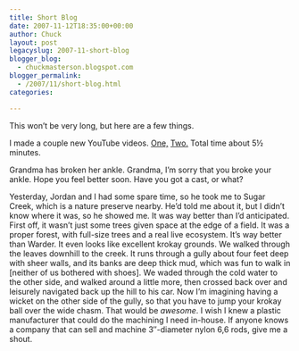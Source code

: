 ```yaml
---
title: Short Blog
date: 2007-11-12T18:35:00+00:00
author: Chuck
layout: post
legacyslug: 2007-11-short-blog
blogger_blog:
  - chuckmasterson.blogspot.com
blogger_permalink:
  - /2007/11/short-blog.html
categories:

---
```

This won’t be very long, but here are a few things.  

I made a couple new YouTube videos.
[One,](http://www.youtube.com/watch?v=VhA2Uur5TTQ)
[Two.](http://www.youtube.com/watch?v=nYFI-m-Xe3U) Total time about 5½ minutes.  

Grandma has broken her ankle. Grandma, I’m sorry that you broke your ankle.
Hope you feel better soon. Have you got a cast, or what?  

Yesterday, Jordan and I had some spare time, so he took me to Sugar Creek,
which is a nature preserve nearby. He’d told me about it, but I didn’t know
where it was, so he showed me. It was way better than I’d anticipated. First
off, it wasn’t just some trees given space at the edge of a field. It was a
proper forest, with full-size trees and a real live ecosystem. It’s way better
than Warder. It even looks like excellent krokay grounds. We walked through the
leaves downhill to the creek. It runs through a gully about four feet deep with
sheer walls, and its banks are deep thick mud, which was fun to walk in
[neither of us bothered with shoes]. We waded through the cold water to the
other side, and walked around a little more, then crossed back over and
leisurely navigated back up the hill to his car. Now I’m imagining having a
wicket on the other side of the gully, so that you have to jump your krokay
ball over the wide chasm. That would be _awesome_. I wish I knew a plastic
manufacturer that could do the machining I need in-house. If anyone knows a
company that can sell and machine 3&#8243;-diameter nylon 6,6 rods, give me a
shout.

